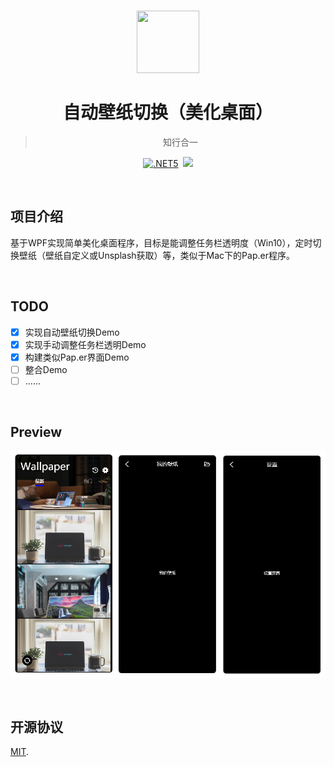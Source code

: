 

<h1  align="center">
    <a href="http://memoyu.cn/">
        <img width="100" height="100" src="https://github.com/Memoyu/Memoyu.Core/blob/master/doc/images/memoyu.png">
    </a>
    </br>
    </br>
     <span  align="center">
 	 	自动壁纸切换（美化桌面）
     </span>
</h1>
<div align="center">


> 知行合一

[![.NET5](https://img.shields.io/badge/.NET5.0.0-3963bc.svg)](https://dotnet.microsoft.com/download)&ensp;[![](https://img.shields.io/badge/license-MIT-3963bc.svg)](LICENSE)
</div>

&nbsp;

## 项目介绍

基于WPF实现简单美化桌面程序，目标是能调整任务栏透明度（Win10），定时切换壁纸（壁纸自定义或Unsplash获取）等，类似于Mac下的Pap.er程序。

&nbsp;

## TODO

- [x] 实现自动壁纸切换Demo
- [x] 实现手动调整任务栏透明Demo
- [x] 构建类似Pap.er界面Demo
- [ ] 整合Demo
- [ ] ......

&nbsp;

## Preview

![Preview](https://raw.githubusercontent.com/Memoyu/Wallpaper/main/docs/images/preview.png)

&nbsp;

## 开源协议

[MIT](LICENSE).
